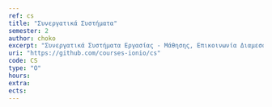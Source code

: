 ```yaml
---
ref: cs
title: "Συνεργατικά Συστήματα"
semester: 2
author: choko
excerpt: "Συνεργατικά Συστήματα Εργασίας - Μάθησης, Επικοινωνία Διαμεσολαβούμενη από τον Υπολογιστή, Συμμετοχική Σχεδίαση, Διδακτική της Πληροφορικής, Ανοικτό Λογισμικό."
uri: "https://github.com/courses-ionio/cs"
code: CS
type: "Ο"
hours:
extra:
ects:
---
```

